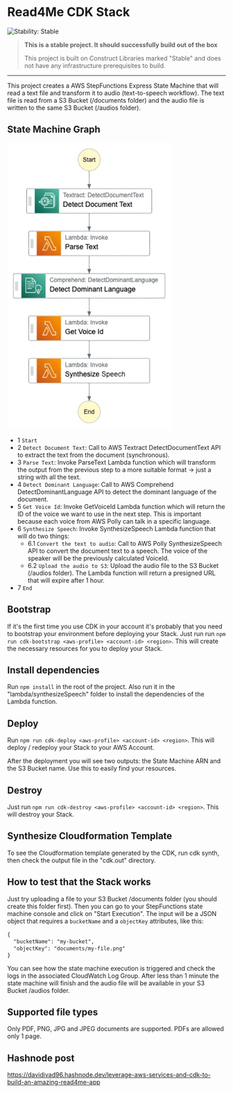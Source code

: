 # Read4Me CDK Stack

![Stability: Stable](https://img.shields.io/badge/stability-Stable-success.svg?style=for-the-badge)

> **This is a stable project. It should successfully build out of the box**
>
> This project is built on Construct Libraries marked "Stable" and does not have any infrastructure prerequisites to build.

---

This project creates a AWS StepFunctions Express State Machine that will read a text file and transform it to audio (text-to-speech workflow). The text file is read from a S3 Bucket (/documents folder) and the audio file is written to the same S3 Bucket (/audios folder).

## State Machine Graph

![Graph](./images/state-machine-graph.png)

- 1 `Start`
- 2 `Detect Document Text`: Call to AWS Textract DetectDocumentText API to extract the text from the document (synchronous).
- 3 `Parse Text`: Invoke ParseText Lambda function which will transform the output from the previous step to a more suitable format -> just a string with all the text.
- 4 `Detect Dominant Language`: Call to AWS Comprehend DetectDominantLanguage API to detect the dominant language of the document.
- 5 `Get Voice Id`: Invoke GetVoiceId Lambda function which will return the ID of the voice we want to use in the next step. This is important because each voice from AWS Polly can talk in a specific language.
- 6 `Synthesize Speech`: Invoke SynthesizeSpeech Lambda function that will do two things:
  - 6.1 `Convert the text to audio`: Call to AWS Polly SynthesizeSpeech API to convert the document text to a speech. The voice of the speaker will be the previously calculated VoiceId.
  - 6.2 `Upload the audio to S3`: Upload the audio file to the S3 Bucket (/audios folder). The Lambda function will return a presigned URL that will expire after 1 hour.
- 7 `End`

## Bootstrap

If it's the first time you use CDK in your account it's probably that you need to bootstrap your environment before deploying your Stack. Just run run `npm run cdk-bootstrap <aws-profile> <account-id> <region>`. This will create the necessary resources for you to deploy your Stack.

## Install dependencies

Run `npm install` in the root of the project. Also run it in the "lambda/synthesizeSpeech" folder to install the dependencies of the Lambda function.

## Deploy

Run `npm run cdk-deploy <aws-profile> <account-id> <region>`. This will deploy / redeploy your Stack to your AWS Account.

After the deployment you will see two outputs: the State Machine ARN and the S3 Bucket name. Use this to easily find your resources.

## Destroy

Just run `npm run cdk-destroy <aws-profile> <account-id> <region>`. This will destroy your Stack.

## Synthesize Cloudformation Template

To see the Cloudformation template generated by the CDK, run cdk synth, then check the output file in the "cdk.out" directory.

## How to test that the Stack works

Just try uploading a file to your S3 Bucket /documents folder (you should create this folder first).
Then you can go to your StepFunctions state machine console and click on "Start Execution". The input will be a JSON object that requires a `bucketName` and a `objectKey` attributes, like this:

```
{
  "bucketName": "my-bucket",
  "objectKey": "documents/my-file.png"
}
```

You can see how the state machine execution is triggered and check the logs in the associated CloudWatch Log Group. After less than 1 minute the state machine will finish and the audio file will be available in your S3 Bucket /audios folder.

## Supported file types

Only PDF, PNG, JPG and JPEG documents are supported. PDFs are allowed only 1 page.

## Hashnode post

https://davidivad96.hashnode.dev/leverage-aws-services-and-cdk-to-build-an-amazing-read4me-app
